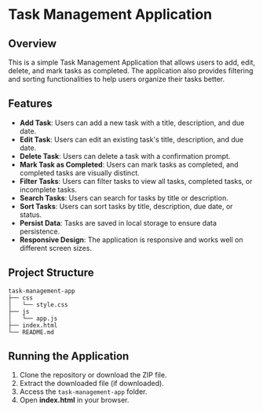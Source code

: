 # Task Management Application

## Overview

This is a simple Task Management Application that allows users to add, edit, delete, and mark tasks as completed. The application also provides filtering and sorting functionalities to help users organize their tasks better. 

## Features

- **Add Task**: Users can add a new task with a title, description, and due date.
- **Edit Task**: Users can edit an existing task's title, description, and due date.
- **Delete Task**: Users can delete a task with a confirmation prompt.
- **Mark Task as Completed**: Users can mark tasks as completed, and completed tasks are visually distinct.
- **Filter Tasks**: Users can filter tasks to view all tasks, completed tasks, or incomplete tasks.
- **Search Tasks**: Users can search for tasks by title or description.
- **Sort Tasks**: Users can sort tasks by title, description, due date, or status.
- **Persist Data**: Tasks are saved in local storage to ensure data persistence.
- **Responsive Design**: The application is responsive and works well on different screen sizes.

## Project Structure

```filetree
task-management-app
├── css
│   └── style.css
├── js
│   └── app.js
├── index.html
└── README.md
```

## Running the Application

1. Clone the repository or download the ZIP file.
2. Extract the downloaded file (if downloaded).
3. Access the `task-management-app` folder.
4. Open **index.html** in your browser.